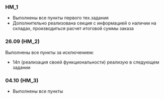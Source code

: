 ### HM_1

- Выполнены все пункты первого тех.задания
- Дополнительно реализована секция с информацией о наличии на складах, производиться расчет итоговой суммы заказа

### 26.09 (HM_2)
Выполнены все пункты за исключением: 
- 14п (реализация своей функциональности) реализую в следующем задании

### 04.10 (HM_3)
- Выполнены все пункты
